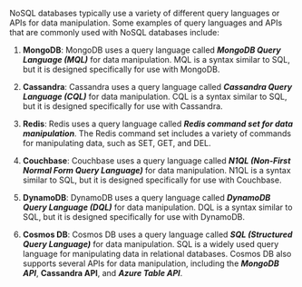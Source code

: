 NoSQL databases typically use a variety of different query languages or APIs for data manipulation. Some examples of query languages and APIs that are commonly used with NoSQL databases include:

1. **MongoDB**: MongoDB uses a query language called ___MongoDB Query Language (MQL)___ for data manipulation. MQL is a syntax similar to SQL, but it is designed specifically for use with MongoDB.

2. **Cassandra**: Cassandra uses a query language called ___Cassandra Query Language (CQL)___ for data manipulation. CQL is a syntax similar to SQL, but it is designed specifically for use with Cassandra.

3. **Redis**: Redis uses a query language called ___Redis command set for data manipulation___. The Redis command set includes a variety of commands for manipulating data, such as SET, GET, and DEL.

4. **Couchbase**: Couchbase uses a query language called ___N1QL (Non-First Normal Form Query Language)___ for data manipulation. N1QL is a syntax similar to SQL, but it is designed specifically for use with Couchbase.

5. **DynamoDB**: DynamoDB uses a query language called ___DynamoDB Query Language (DQL)___ for data manipulation. DQL is a syntax similar to SQL, but it is designed specifically for use with DynamoDB.

6. **Cosmos DB**: Cosmos DB uses a query language called ___SQL (Structured Query Language)___ for data manipulation. SQL is a widely used query language for manipulating data in relational databases. Cosmos DB also supports several APIs for data manipulation, including the ___MongoDB API___, __Cassandra API__, and ___Azure Table API___.
